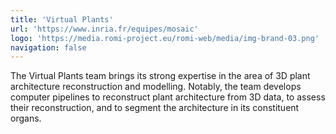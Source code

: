 ```yaml
---
title: 'Virtual Plants'
url: 'https://www.inria.fr/equipes/mosaic'
logo: 'https://media.romi-project.eu/romi-web/media/img-brand-03.png'
navigation: false
---
```


The Virtual Plants team brings its strong expertise in the area of 3D plant architecture reconstruction and modelling. Notably, the team develops computer pipelines to reconstruct plant architecture from 3D data, to assess their reconstruction, and to segment the architecture in its constituent organs.
